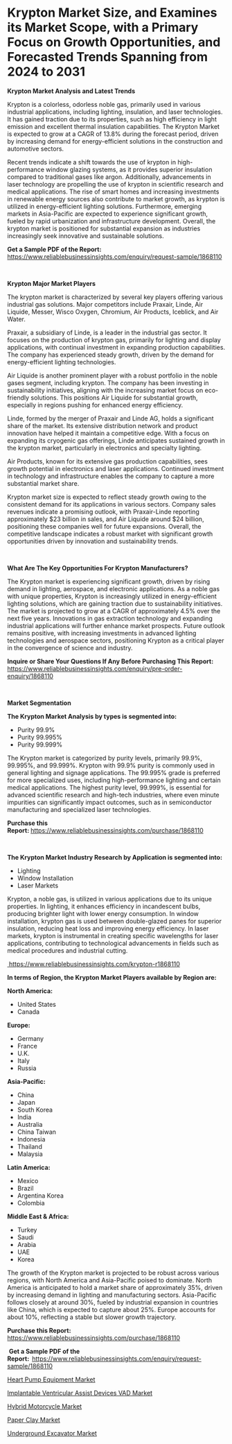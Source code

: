 <p><h1>Krypton Market Size, and Examines its Market Scope, with a Primary Focus on Growth Opportunities, and Forecasted Trends Spanning from 2024 to 2031</h1></p><p><strong>Krypton Market Analysis and Latest Trends</strong></p>
<p><p>Krypton is a colorless, odorless noble gas, primarily used in various industrial applications, including lighting, insulation, and laser technologies. It has gained traction due to its properties, such as high efficiency in light emission and excellent thermal insulation capabilities. The Krypton Market is expected to grow at a CAGR of 13.8% during the forecast period, driven by increasing demand for energy-efficient solutions in the construction and automotive sectors.</p><p>Recent trends indicate a shift towards the use of krypton in high-performance window glazing systems, as it provides superior insulation compared to traditional gases like argon. Additionally, advancements in laser technology are propelling the use of krypton in scientific research and medical applications. The rise of smart homes and increasing investments in renewable energy sources also contribute to market growth, as krypton is utilized in energy-efficient lighting solutions. Furthermore, emerging markets in Asia-Pacific are expected to experience significant growth, fueled by rapid urbanization and infrastructure development. Overall, the krypton market is positioned for substantial expansion as industries increasingly seek innovative and sustainable solutions.</p></p>
<p><strong>Get a Sample PDF of the Report:&nbsp;</strong> <a href="https://www.reliablebusinessinsights.com/enquiry/request-sample/1868110?utm_campaign=1094&utm_medium=2&utm_source=Github&utm_content=ia&utm_term=11112024&utm_id=krypton">https://www.reliablebusinessinsights.com/enquiry/request-sample/1868110</a></p>
<p>&nbsp;</p>
<p><strong>Krypton Major Market Players</strong></p>
<p><p>The krypton market is characterized by several key players offering various industrial gas solutions. Major competitors include Praxair, Linde, Air Liquide, Messer, Wisco Oxygen, Chromium, Air Products, Iceblick, and Air Water. </p><p>Praxair, a subsidiary of Linde, is a leader in the industrial gas sector. It focuses on the production of krypton gas, primarily for lighting and display applications, with continual investment in expanding production capabilities. The company has experienced steady growth, driven by the demand for energy-efficient lighting technologies.</p><p>Air Liquide is another prominent player with a robust portfolio in the noble gases segment, including krypton. The company has been investing in sustainability initiatives, aligning with the increasing market focus on eco-friendly solutions. This positions Air Liquide for substantial growth, especially in regions pushing for enhanced energy efficiency.</p><p>Linde, formed by the merger of Praxair and Linde AG, holds a significant share of the market. Its extensive distribution network and product innovation have helped it maintain a competitive edge. With a focus on expanding its cryogenic gas offerings, Linde anticipates sustained growth in the krypton market, particularly in electronics and specialty lighting.</p><p>Air Products, known for its extensive gas production capabilities, sees growth potential in electronics and laser applications. Continued investment in technology and infrastructure enables the company to capture a more substantial market share.</p><p>Krypton market size is expected to reflect steady growth owing to the consistent demand for its applications in various sectors. Company sales revenues indicate a promising outlook, with Praxair-Linde reporting approximately $23 billion in sales, and Air Liquide around $24 billion, positioning these companies well for future expansions. Overall, the competitive landscape indicates a robust market with significant growth opportunities driven by innovation and sustainability trends.</p></p>
<p>&nbsp;</p>
<p><strong>What Are The Key Opportunities For Krypton Manufacturers?</strong></p>
<p><p>The Krypton market is experiencing significant growth, driven by rising demand in lighting, aerospace, and electronic applications. As a noble gas with unique properties, Krypton is increasingly utilized in energy-efficient lighting solutions, which are gaining traction due to sustainability initiatives. The market is projected to grow at a CAGR of approximately 4.5% over the next five years. Innovations in gas extraction technology and expanding industrial applications will further enhance market prospects. Future outlook remains positive, with increasing investments in advanced lighting technologies and aerospace sectors, positioning Krypton as a critical player in the convergence of science and industry.</p></p>
<p><strong>Inquire or Share Your Questions If Any Before Purchasing This Report:</strong> <a href="https://www.reliablebusinessinsights.com/enquiry/pre-order-enquiry/1868110?utm_campaign=1094&utm_medium=2&utm_source=Github&utm_content=ia&utm_term=11112024&utm_id=krypton">https://www.reliablebusinessinsights.com/enquiry/pre-order-enquiry/1868110</a></p>
<p>&nbsp;</p>
<p><strong>Market Segmentation</strong></p>
<p><strong>The Krypton Market Analysis by types is segmented into:</strong></p>
<p><ul><li>Purity 99.9%</li><li>Purity 99.995%</li><li>Purity 99.999%</li></ul></p>
<p><p>The Krypton market is categorized by purity levels, primarily 99.9%, 99.995%, and 99.999%. Krypton with 99.9% purity is commonly used in general lighting and signage applications. The 99.995% grade is preferred for more specialized uses, including high-performance lighting and certain medical applications. The highest purity level, 99.999%, is essential for advanced scientific research and high-tech industries, where even minute impurities can significantly impact outcomes, such as in semiconductor manufacturing and specialized laser technologies.</p></p>
<p><strong>Purchase this Report:&nbsp;</strong><a href="https://www.reliablebusinessinsights.com/purchase/1868110?utm_campaign=1094&utm_medium=2&utm_source=Github&utm_content=ia&utm_term=11112024&utm_id=krypton">https://www.reliablebusinessinsights.com/purchase/1868110</a></p>
<p>&nbsp;</p>
<p><strong>The Krypton Market Industry Research by Application is segmented into:</strong></p>
<p><ul><li>Lighting</li><li>Window Installation</li><li>Laser Markets</li></ul></p>
<p><p>Krypton, a noble gas, is utilized in various applications due to its unique properties. In lighting, it enhances efficiency in incandescent bulbs, producing brighter light with lower energy consumption. In window installation, krypton gas is used between double-glazed panes for superior insulation, reducing heat loss and improving energy efficiency. In laser markets, krypton is instrumental in creating specific wavelengths for laser applications, contributing to technological advancements in fields such as medical procedures and industrial cutting.</p></p>
<p><a href="https://www.reliablebusinessinsights.com/krypton-r1868110?utm_campaign=1094&utm_medium=2&utm_source=Github&utm_content=ia&utm_term=11112024&utm_id=krypton">&nbsp;https://www.reliablebusinessinsights.com/krypton-r1868110</a></p>
<p><strong>In terms of Region, the Krypton Market Players available by Region are:</strong></p>
<p>
    <p> <strong> North America: </strong>
        <ul>
            <li>United States</li>
            <li>Canada</li>
        </ul>
        </p> 
    <p> <strong> Europe: </strong>
        <ul>
            <li>Germany</li>
            <li>France</li>
            <li>U.K.</li>
            <li>Italy</li>
            <li>Russia</li>
        </ul>
        </p> 
    <p> <strong> Asia-Pacific: </strong>
        <ul>
            <li>China</li>
            <li>Japan</li>
            <li>South Korea</li>
            <li>India</li>
            <li>Australia</li>
            <li>China Taiwan</li>
            <li>Indonesia</li>
            <li>Thailand</li>
            <li>Malaysia</li>
        </ul>
        </p> 
    <p> <strong> Latin America: </strong>
        <ul>
            <li>Mexico</li>
            <li>Brazil</li>
            <li>Argentina Korea</li>
            <li>Colombia</li>
        </ul>
        </p> 
    <p> <strong> Middle East & Africa: </strong>
        <ul>
            <li>Turkey</li>
            <li>Saudi</li>
            <li>Arabia</li>
            <li>UAE</li>
            <li>Korea</li>
        </ul>
    </p>
    </p>
<p><p>The growth of the Krypton market is projected to be robust across various regions, with North America and Asia-Pacific poised to dominate. North America is anticipated to hold a market share of approximately 35%, driven by increasing demand in lighting and manufacturing sectors. Asia-Pacific follows closely at around 30%, fueled by industrial expansion in countries like China, which is expected to capture about 25%. Europe accounts for about 10%, reflecting a stable but slower growth trajectory.</p></p>
<p><strong>Purchase this Report: </strong><a href="https://www.reliablebusinessinsights.com/purchase/1868110?utm_campaign=1094&utm_medium=2&utm_source=Github&utm_content=ia&utm_term=11112024&utm_id=krypton">https://www.reliablebusinessinsights.com/purchase/1868110</a></p>
<p>&nbsp;<strong>Get a Sample PDF of the Report:&nbsp;&nbsp;</strong><a href="https://www.reliablebusinessinsights.com/enquiry/request-sample/1868110?utm_campaign=1094&utm_medium=2&utm_source=Github&utm_content=ia&utm_term=11112024&utm_id=krypton">https://www.reliablebusinessinsights.com/enquiry/request-sample/1868110</a></p>
<p><strong></strong></p>
<p><p><a href="https://issuu.com/reportprime-2/docs/heart-pump-equipment-market-size-20_c320bf8c122c8a?utm_campaign=1094&utm_medium=2&utm_source=Github&utm_content=ia&utm_term=11112024&utm_id=krypton">Heart Pump Equipment Market</a></p><p><a href="https://issuu.com/reportprime-2/docs/implantable-ventricular-assist-devi_a4118ba177df1d?utm_campaign=1094&utm_medium=2&utm_source=Github&utm_content=ia&utm_term=11112024&utm_id=krypton">Implantable Ventricular Assist Devices VAD Market</a></p><p><a href="https://www.linkedin.com/pulse/global-hybrid-motorcycle-market-analysis-key-trends-future-wcqzf?utm_campaign=1094&utm_medium=2&utm_source=Github&utm_content=ia&utm_term=11112024&utm_id=krypton">Hybrid Motorcycle Market</a></p><p><a href="https://github.com/kiara3n0pau/Market-Research-Report-List-1/blob/main/paper-clay-market.md?utm_campaign=1094&utm_medium=2&utm_source=Github&utm_content=ia&utm_term=11112024&utm_id=krypton">Paper Clay Market</a></p><p><a href="https://www.linkedin.com/pulse/market-insights-global-underground-excavator-forecast-innovation-xzxyf?utm_campaign=1094&utm_medium=2&utm_source=Github&utm_content=ia&utm_term=11112024&utm_id=krypton">Underground Excavator Market</a></p></p>
